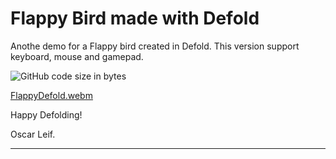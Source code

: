 # Flappy Bird made with Defold

Anothe demo for a Flappy bird created in Defold.
This version support keyboard, mouse and gamepad.

![GitHub code size in bytes](https://img.shields.io/github/languages/code-size/OscarLeif/FlappyBird-Defold?style=plastic)

[FlappyDefold.webm](https://github.com/user-attachments/assets/cc63ca59-68ec-4d5e-945a-7d552683ceed)

Happy Defolding!

Oscar Leif.

---
